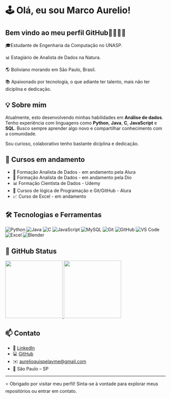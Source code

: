 # 🕹 Olá, eu sou Marco Aurelio!
## Bem vindo ao meu perfil GitHub✌🏼✌🏼

🎓Estudante de Engenharia da Computação no UNASP.

📊 Estagiário de Analista de Dados na Natura.

🌎 Boliviano morando em São Paulo, Brasil.

📚 Apaixonado por tecnologia, o que adiante ter talento, mais não ter diciplina e dedicação.

## 💡 Sobre mim

Atualmente, esto desenvolvendo minhas habilidades em **Análise de dados**. Tenho experiência com linguagens como **Python**, **Java**, **C**, **JavaScript** e **SQL**. Busco sempre aprender algo novo e compartilhar conhecimento com a comunidade.

Sou curioso, colaborativo tenho bastante diciplina e dedicação.

## 📘 Cursos em andamento

- 🚀 Formação Analista de Dados - em andamento pela Alura
- 🚀 Formação Analista de Dados - em andamento pela Dio
- 📊 Formação Cientista de Dados - Udemy
- 🧠 Cursos de lógica de Programação e Git/GitHub - Alura
- 📈 Curso de Excel - em andamento

## 🛠️ Tecnologias e Ferramentas

![Python](https://img.shields.io/badge/-Python-3776AB?style=flat&logo=python&logoColor=white)
![Java](https://img.shields.io/badge/-Java-007396?style=flat&logo=java&logoColor=white)
![C](https://img.shields.io/badge/-C-00599C?style=flat&logo=c&logoColor=white)
![JavaScript](https://img.shields.io/badge/-JavaScript-F7DF1E?style=flat&logo=javascript&logoColor=black)
![MySQL](https://img.shields.io/badge/-MySQL-4479A1?style=flat&logo=mysql&logoColor=white)
![Git](https://img.shields.io/badge/-Git-F05032?style=flat&logo=git&logoColor=white)
![GitHub](https://img.shields.io/badge/-GitHub-181717?style=flat&logo=github&logoColor=white)
![VS Code](https://img.shields.io/badge/-VSCode-007ACC?style=flat&logo=visual-studio-code&logoColor=white)
![Excel](https://img.shields.io/badge/-Excel-217346?style=flat&logo=microsoft-excel&logoColor=white)
![Blender](https://img.shields.io/badge/-Blender-F5792A?style=flat&logo=blender&logoColor=white)


## 🎯 GitHub Status

<div>
  <a href="https://github.com/marcoA204">
    <img loading="lazy" height="180em" src="https://github-readme-stats.vercel.app/api/top-langs/?username=marcoA204&layout=compact&langs_count=7&theme=dracula"/>
    <img loading="lazy" height="180em" src="https://github-readme-stats.vercel.app/api?username=marcoA204&show_icons=true&theme=dracula&include_all_commits=true&count_private=true"/>
  </a>
</div>

## 📫 Contato

- 💼 [LinkedIn](https://www.linkedin.com/in/marco-aurelio-quispe-58817026b/)  
- 💻 [GitHub](https://github.com/marcoA204)  
- ✉️ aurelioquispelayme@gmail.com  
- 📍 São Paulo – SP

---

⭐ Obrigado por visitar meu perfil! Sinta-se à vontade para explorar meus repositórios ou entrar em contato.
